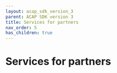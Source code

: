```yaml
---
layout: acap_sdk_version_3
parent: ACAP SDK version 3
title: Services for partners
nav_order: 5
has_children: true
---
```

# Services for partners
